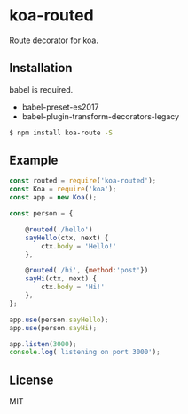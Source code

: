 # koa-routed

Route decorator for koa.

## Installation

babel is required.
 - babel-preset-es2017
 - babel-plugin-transform-decorators-legacy
 
 

```bash
$ npm install koa-route -S
```

## Example


```js
const routed = require('koa-routed');
const Koa = require('koa');
const app = new Koa();

const person = {

    @routed('/hello')
    sayHello(ctx, next) {
        ctx.body = 'Hello!'
    },

    @routed('/hi', {method:'post'})
    sayHi(ctx, next) {
        ctx.body = 'Hi!'
    },
};

app.use(person.sayHello);
app.use(person.sayHi);

app.listen(3000);
console.log('listening on port 3000');
```

## License

MIT